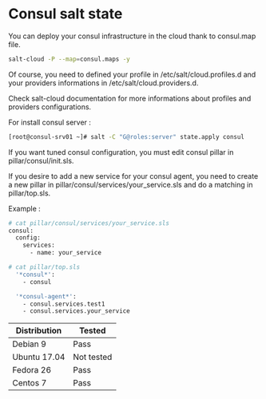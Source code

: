# Consul salt state

You can deploy your consul infrastructure in the cloud thank to consul.map file.

 ```bash
 salt-cloud -P --map=consul.maps -y
 ```

Of course, you need to defined your profile in /etc/salt/cloud.profiles.d and your providers informations in /etc/salt/cloud.providers.d.

Check salt-cloud documentation for more informations about profiles and providers configurations.

For install consul server :

```bash
[root@consul-srv01 ~]# salt -C "G@roles:server" state.apply consul
```

If you want tuned consul configuration, you must edit consul pillar in pillar/consul/init.sls.

If you desire to add a new service for your consul agent, you need to create a new pillar in pillar/consul/services/your_service.sls and do a matching in pillar/top.sls.

Example :

```bash
# cat pillar/consul/services/your_service.sls
consul:
  config:
    services:
      - name: your_service

# cat pillar/top.sls
  '*consul*':
    - consul

  '*consul-agent*':
    - consul.services.test1
    - consul.services.your_service
```

| Distribution | Tested |
| ------------ | ------ |
| Debian 9     | Pass   |
| Ubuntu 17.04 | Not tested |
| Fedora 26    | Pass   |
| Centos 7     | Pass   |